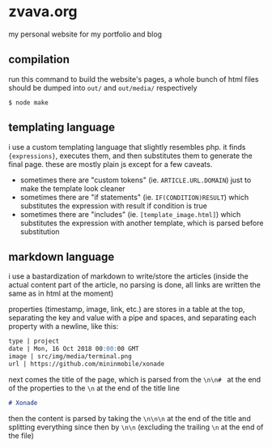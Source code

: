 # zvava.org
my personal website for my portfolio and blog

## compilation
run this command to build the website's pages, a whole bunch of html files should be dumped into `out/` and `out/media/` respectively

```shell
$ node make
```

## templating language
i use a custom templating language that slightly resembles php. it finds `{expressions}`, executes them, and then substitutes them to generate the final page. these are mostly plain js except for a few caveats.

- sometimes there are "custom tokens" (ie. `ARTICLE.URL.DOMAIN`) just to make the template look cleaner
- sometimes there are "if statements" (ie. `IF(CONDITION)RESULT`) which substitutes the expression with result if condition is true
- sometimes there are "includes" (ie. `[template_image.html]`) which substitutes the expression with another template, which is parsed before substitution

## markdown language
i use a bastardization of markdown to write/store the articles (inside the actual content part of the article, no parsing is done, all links are written the same as in html at the moment)

properties (timestamp, image, link, etc.) are stores in a table at the top, separating the key and value with a pipe and spaces, and separating each property with a newline, like this:

```markdown
type | project
date | Mon, 16 Oct 2018 00:00:00 GMT
image | src/img/media/terminal.png
url | https://github.com/mininmobile/xonade
```

next comes the title of the page, which is parsed from the `\n\n# ` at the end of the properties to the `\n` at the end of the title line

```markdown
# Xonade
```

then the content is parsed by taking the `\n\n\n` at the end of the title and splitting everything since then by `\n\n` (excluding the trailing `\n` at the end of the file)

